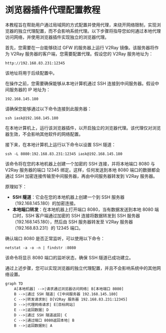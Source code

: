 # 浏览器插件代理配置教程

本教程旨在帮助用户通过局域网的方式配置并使用代理，来绕开网络限制，实现浏览器的独立代理配置，而不会影响系统代理。以下步骤将指导您如何通过本地代理访问网络，并使用浏览器插件实现独立的浏览器代理。

首先，您需要在一台能够绕过 GFW 的服务器上运行 V2Ray 镜像。该服务器将作为 V2Ray 服务器的客户端，您需要配置代理。假设您的 V2Ray 服务地址为：

`http://192.168.83.231:12345`

该地址将用于后续配置中。

在操作之前，您需要确保能够从本地计算机通过 SSH 连接到中间服务器。假设中间服务器的 IP 地址为：

`192.168.145.180`

请确保您能够通过以下命令连接到此服务器：

`ssh iask@192.168.145.180`

在本地计算机上，运行该浏览器插件，以开启独立的浏览器代理。该代理仅对浏览器生效，不会影响其他软件的网络配置。

接下来，在本地计算机上运行以下命令以设置 SSH 隧道：

`ssh -L 8080:192.168.83.231:12345 iask@192.168.145.180`

该命令将在您的本地机器上创建一个加密的 SSH 连接，并将本地端口 8080 与 V2Ray 服务器的端口 12345 绑定。这样，任何发送到本地 8080 端口的数据都会通过 SSH 加密连接传输至中间服务器，再由中间服务器转发到 V2Ray 服务器。

原理如下：

- **SSH 隧道**：它会在您的本地机器上创建一个到 SSH 服务器（192.168.145.180）的加密连接。
- **本地端口转发**：在本地机器上打开端口 8080，当有数据发送到本地 8080 端口时，SSH 客户端通过加密的 SSH 连接将数据转发到 SSH 服务器（192.168.145.180），然后由 SSH 服务器转发至 V2Ray 服务器（192.168.83.231）的 12345 端口。

确认端口 8080 是否正常监听，可以使用以下命令：

`netstat -a -o -n | findstr :8080`

该命令将显示 8080 端口的监听状态，确保 SSH 隧道已成功建立。

通过上述步骤，您可以实现浏览器的独立代理配置，并且不会影响系统中的其他网络设置。
```mermaid
graph TD
    A[本地机器] -->|请求通过浏览器访问网络| B[本地端口 8080]
    B -->|通过 SSH 隧道| C[中间服务器 192.168.145.180]
    C -->|转发请求到| D[V2Ray 服务器 192.168.83.231:12345]
    D -->|代理网络请求| E[目标网站]
    E -->|返回数据| D
    D -->|通过 SSH 隧道返回| C
    C -->|通过端口 8080返回本地| B
    B -->|返回数据到| A
